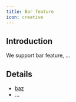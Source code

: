 ```yaml
---
title: Bar feature
icon: creative
---
```


## Introduction

We support bar feature, ...

## Details

- [baz](src/guide/bar/baz.md)
- ...

